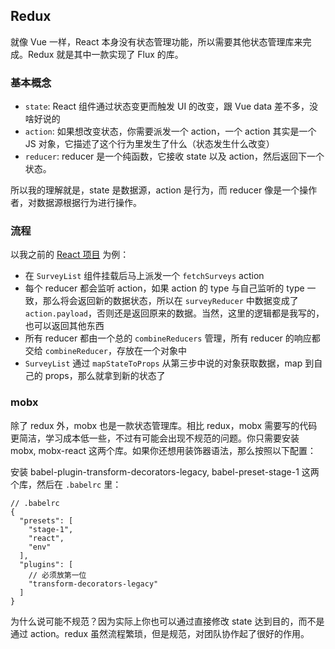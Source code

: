 ## Redux

就像 Vue 一样，React 本身没有状态管理功能，所以需要其他状态管理库来完成。Redux 就是其中一款实现了 Flux 的库。

### 基本概念

- `state`: React 组件通过状态变更而触发 UI 的改变，跟 Vue data 差不多，没啥好说的
- `action`: 如果想改变状态，你需要派发一个 action，一个 action 其实是一个 JS 对象，它描述了这个行为里发生了什么（状态发生什么改变）
- `reducer`: reducer 是一个纯函数，它接收 state 以及 action，然后返回下一个状态。

所以我的理解就是，state 是数据源，action 是行为，而 reducer 像是一个操作者，对数据源根据行为进行操作。

### 流程

以我之前的 [React 项目](https://github.com/haisheng-lin/emaily-server/tree/master/client) 为例：

- 在 `SurveyList` 组件挂载后马上派发一个 `fetchSurveys` action
- 每个 reducer 都会监听 action，如果 action 的 type 与自己监听的 type 一致，那么将会返回新的数据状态，所以在 `surveyReducer` 中数据变成了 `action.payload`，否则还是返回原来的数据。当然，这里的逻辑都是我写的，也可以返回其他东西
- 所有 reducer 都由一个总的 `combineReducers` 管理，所有 reducer 的响应都交给 `combineReducer`，存放在一个对象中
- `SurveyList` 通过 `mapStateToProps` 从第三步中说的对象获取数据，map 到自己的 props，那么就拿到新的状态了

### mobx

除了 redux 外，mobx 也是一款状态管理库。相比 redux，mobx 需要写的代码更简洁，学习成本低一些，不过有可能会出现不规范的问题。你只需要安装 mobx, mobx-react 这两个库。如果你还想用装饰器语法，那么按照以下配置：

安装 babel-plugin-transform-decorators-legacy, babel-preset-stage-1 这两个库，然后在 `.babelrc` 里：
```
// .babelrc
{
  "presets": [
    "stage-1",
    "react",
    "env"
  ],
  "plugins": [
    // 必须放第一位
    "transform-decorators-legacy"
  ]
}
```

为什么说可能不规范？因为实际上你也可以通过直接修改 state 达到目的，而不是通过 action。redux 虽然流程繁琐，但是规范，对团队协作起了很好的作用。